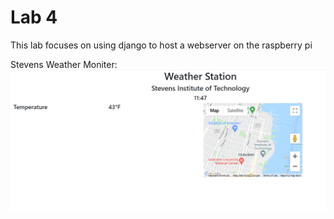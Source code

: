 # Lab 4

This lab focuses on using django to host a webserver on the raspberry pi



Stevens Weather Moniter:
![](stevens.png)
